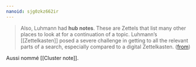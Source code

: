 ```yaml
---
nanoid: sjg0zkz662ir
---
```

> Also, Luhmann had **hub notes**. These are Zettels that list many other places to look at for a continuation of a topic. Luhmann’s [[Zettelkasten]] posed a severe challenge in getting to all the relevant parts of a search, especially compared to a digital Zettelkasten. ([from](https://zettelkasten.de/introduction/#structure-notes))

Aussi nommé [[Cluster note]].
